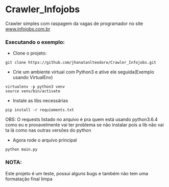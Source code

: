 # Crawler_Infojobs
Crawler simples com raspagem da vagas de programador no site www.infojobs.com.br

### Executando o exemplo:

- Clone o projeto:
```
git clone https://github.com/jhonatanlteodoro/Crawler_Infojobs.git
```

- Crie um ambiente virtual com Python3 e ative ele seguida(Exemplo usando VirtualEnv)
```
virtualenv -p python3 venv
source venv/bin/activate
```

- Instale as libs necessárias
```
pip install -r requiements.txt
```
OBS: O requests listado no arquivo é pra quem está usando python3.6.4 como eu e
provavelmente vai ter problema se não instalar pois a lib não vai ta lá como nas
outras versões do python


- Agora rode o arquivo principal
```
python main.py
```


### NOTA:
Este projeto é um teste, possuí alguns bugs e também não tem uma formatação final limpa
